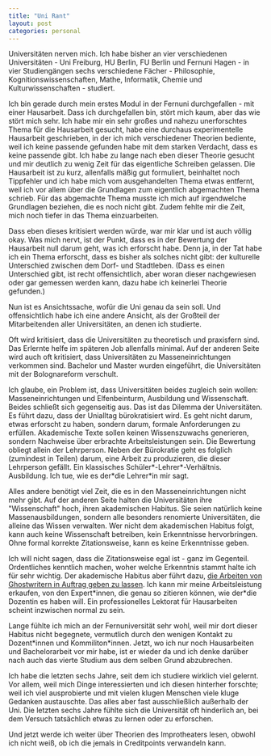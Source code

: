 ```yaml
---
title: "Uni Rant"
layout: post
categories: personal
---
```

Universitäten nerven mich. Ich habe bisher an vier verschiedenen Universitäten - Uni Freiburg, HU Berlin, FU Berlin und Fernuni Hagen - in vier Studiengängen sechs verschiedene Fächer - Philosophie, Kognitionswissenschaften, Mathe, Informatik, Chemie und Kulturwissenschaften - studiert.

Ich bin gerade durch mein erstes Modul in der Fernuni durchgefallen - mit einer Hausarbeit. Dass ich durchgefallen bin, stört mich kaum, aber das wie stört mich sehr.
Ich habe mir ein sehr großes und nahezu unerforschtes Thema für die Hausarbeit gesucht, habe eine durchaus experimentelle Hausarbeit geschrieben, in der ich mich verschiedener Theorien bediente, weil ich keine passende gefunden habe mit dem starken Verdacht, dass es keine passende gibt.
Ich habe zu lange nach eben dieser Theorie gesucht und mir deutlich zu wenig Zeit für das eigentliche Schreiben gelassen. Die Hausarbeit ist zu kurz, allenfalls mäßig gut formuliert, beinhaltet noch Tippfehler und ich habe mich vom ausgehandelten Thema etwas entfernt, weil ich vor allem über die Grundlagen zum eigentlich abgemachten Thema schrieb. Für das abgemachte Thema musste ich mich auf irgendwelche Grundlagen beziehen, die es noch nicht gibt. Zudem fehlte mir die Zeit, mich noch tiefer in das Thema einzuarbeiten.

Dass eben dieses kritisiert werden würde, war mir klar und ist auch völlig okay.
Was mich nervt, ist der Punkt, dass es in der Bewertung der Hausarbeit null darum geht, was ich erforscht habe. Denn ja, in der Tat habe ich ein Thema erforscht, dass es bisher als solches nicht gibt: der kulturelle Unterschied zwischen dem Dorf- und Stadtleben. (Dass es einen Unterschied gibt, ist recht offensichtlich, aber woran dieser nachgewiesen oder gar gemessen werden kann, dazu habe ich keinerlei Theorie gefunden.)

Nun ist es Ansichtssache, wofür die Uni genau da sein soll. Und offensichtlich habe ich eine andere Ansicht, als der Großteil der Mitarbeitenden aller Universitäten, an denen ich studierte.

Oft wird kritisiert, dass die Universitäten zu theoretisch und praxisfern sind. Das Erlernte helfe im späteren Job allenfalls minimal.
Auf der anderen Seite wird auch oft kritisiert, dass Universitäten zu Masseneinrichtungen verkommen sind. Bachelor und Master wurden eingeführt, die Universitäten mit der Bolognareform verschult.

Ich glaube, ein Problem ist, dass Universitäten beides zugleich sein wollen: Masseneinrichtungen und Elfenbeinturm, Ausbildung und Wissenschaft. Beides schließt sich gegenseitig aus.
Das ist das Dilemma der Universitäten. Es führt dazu, dass der Unialltag bürokratisiert wird. Es geht nicht darum, etwas erforscht zu haben, sondern darum, formale Anforderungen zu erfüllen. Akademische Texte sollen keinen Wissenszuwachs generieren, sondern Nachweise über erbrachte Arbeitsleistungen sein.
Die Bewertung obliegt allein der Lehrperson. Neben der Bürokratie geht es folglich (zumindest in Teilen) darum, eine Arbeit zu produzieren, die dieser Lehrperson gefällt. Ein klassisches Schüler\*-Lehrer\*-Verhältnis. Ausbildung. Ich tue, wie es der\*die Lehrer\*in mir sagt.

Alles andere benötigt viel Zeit, die es in den Masseneinrichtungen nicht mehr gibt.
Auf der anderen Seite halten die Universitäten ihre "Wissenschaft" hoch, ihren akademischen Habitus. Sie seien natürlich keine Massenausbildungen, sondern alle besonders renomierte Universitäten, die alleine das Wissen verwalten. Wer nicht dem akademischen Habitus folgt, kann auch keine Wissenschaft betreiben, kein Erkenntnisse hervorbringen.
Ohne formal korrekte Zitationsweise, kann es keine Erkenntnisse geben.

Ich will nicht sagen, dass die Zitationsweise egal ist - ganz im Gegenteil. Ordentliches kenntlich machen, woher welche Erkenntnis stammt halte ich für sehr wichtig. Der akademische Habitus aber führt dazu, <a href="http://www.zeit.de/campus/2016-04/ghostwriter-pruefung-pruefungsordnung-rechtfertigung/komplettansicht">die Arbeiten von Ghostwritern in Auftrag geben zu lassen</a>. Ich kann mir meine Arbeitsleistung erkaufen, von den Expert\*innen, die genau so zitieren können, wie der\*die Dozentin es haben will. Ein professionelles Lektorat für Hausarbeiten scheint inzwischen normal zu sein.

Lange fühlte ich mich an der Fernuniversität sehr wohl, weil mir dort dieser Habitus nicht begegnete, vermutlich durch den wenigen Kontakt zu Dozent\*innen und Kommiliton\*innen. Jetzt, wo ich nur noch Hausarbeiten und Bachelorarbeit vor mir habe, ist er wieder da und ich denke darüber nach auch das vierte Studium aus dem selben Grund abzubrechen.

Ich habe die letzten sechs Jahre, seit dem ich studiere wirklich viel gelernt. Vor allem, weil mich Dinge interessierten und ich diesen hinterher forschte; weil ich viel ausprobierte und mit vielen klugen Menschen viele kluge Gedanken austauschte. Das alles aber fast ausschließlich außerhalb der Uni.
Die letzten sechs Jahre fühlte sich die Universität oft hinderlich an, bei dem Versuch tatsächlich etwas zu lernen oder zu erforschen.

Und jetzt werde ich weiter über Theorien des Improtheaters lesen, obwohl ich nicht weiß, ob ich die jemals in Creditpoints verwandeln kann.
